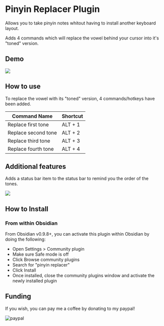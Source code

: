 # Pinyin Replacer Plugin

Allows you to take pinyin notes whitout having to install another keyboard layout.

Adds 4 commands which will replace the vowel behind your cursor into it's "toned" version.

## Demo

![](https://github.com/LarrySAL/pinyin-replacer/resources/show_replacement.gif)

## How to use

To replace the vowel with its "toned" version, 4 commands/hotkeys have been added.

| Command Name        | Shortcut |
| ------------------- | -------- |
| Replace first tone  | ALT + 1  |
| Replace second tone | ALT + 2  |
| Replace third tone  | ALT + 3  |
| Replace fourth tone | ALT + 4  |

## Additional features

Adds a status bar item to the status bar to remind you the order of the tones.

![](https://github.com/LarrySAL/pinyin-replacer/resources/Status_bar_item.PNG)

## How to Install
### From within Obsidian

From Obsidian v0.9.8+, you can activate this plugin within Obsidian by doing the following:

- Open Settings > Community plugin
- Make sure Safe mode is off
- Click Browse community plugins
- Search for "pinyin replacer"
- Click Install
- Once installed, close the community plugins window and activate the newly installed plugin

## Funding

If you wish, you can pay me a coffee by donating to my paypal!

![paypal](https://www.paypal.com/paypalme/janLa69)

